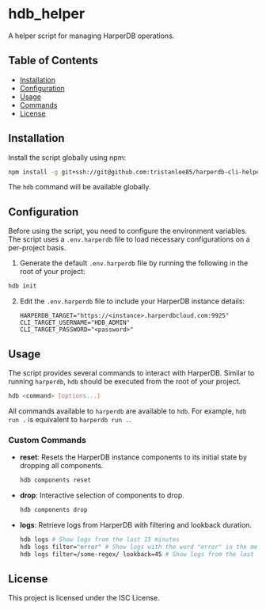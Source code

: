 # hdb_helper

A helper script for managing HarperDB operations.

## Table of Contents

- [Installation](#installation)
- [Configuration](#configuration)
- [Usage](#usage)
- [Commands](#commands)
- [License](#license)

## Installation

Install the script globally using npm:

```bash
npm install -g git+ssh://git@github.com:tristanlee85/harperdb-cli-helper.git#main
```

The `hdb` command will be available globally.

## Configuration

Before using the script, you need to configure the environment variables. The script uses a `.env.harperdb` file to load necessary configurations on a per-project basis.

1. Generate the default `.env.harperdb` file by running the following in the root of your project:

```bash
hdb init
```

2. Edit the `.env.harperdb` file to include your HarperDB instance details:

   ```plaintext
   HARPERDB_TARGET="https://<instance>.harperdbcloud.com:9925"
   CLI_TARGET_USERNAME="HDB_ADMIN"
   CLI_TARGET_PASSWORD="<password>"
   ```

## Usage

The script provides several commands to interact with HarperDB. Similar to running `harperdb`, `hdb` should be executed from the root of your project.

```bash
hdb <command> [options...]
```

All commands available to `harperdb` are available to `hdb`. For example, `hdb run .` is equivalent to `harperdb run .`.

### Custom Commands

- **reset**: Resets the HarperDB instance components to its initial state by dropping all components.
  ```bash
  hdb components reset
  ```
- **drop**: Interactive selection of components to drop.
  ```bash
  hdb components drop
  ```
- **logs**: Retrieve logs from HarperDB with filtering and lookback duration.
  ```bash
  hdb logs # Show logs from the last 15 minutes
  hdb logs filter="error" # Show logs with the word "error" in the message
  hdb logs filter=/some-regex/ lookback=45 # Show logs from the last 45 minutes matching the expression in the message
  ```

## License

This project is licensed under the ISC License.
